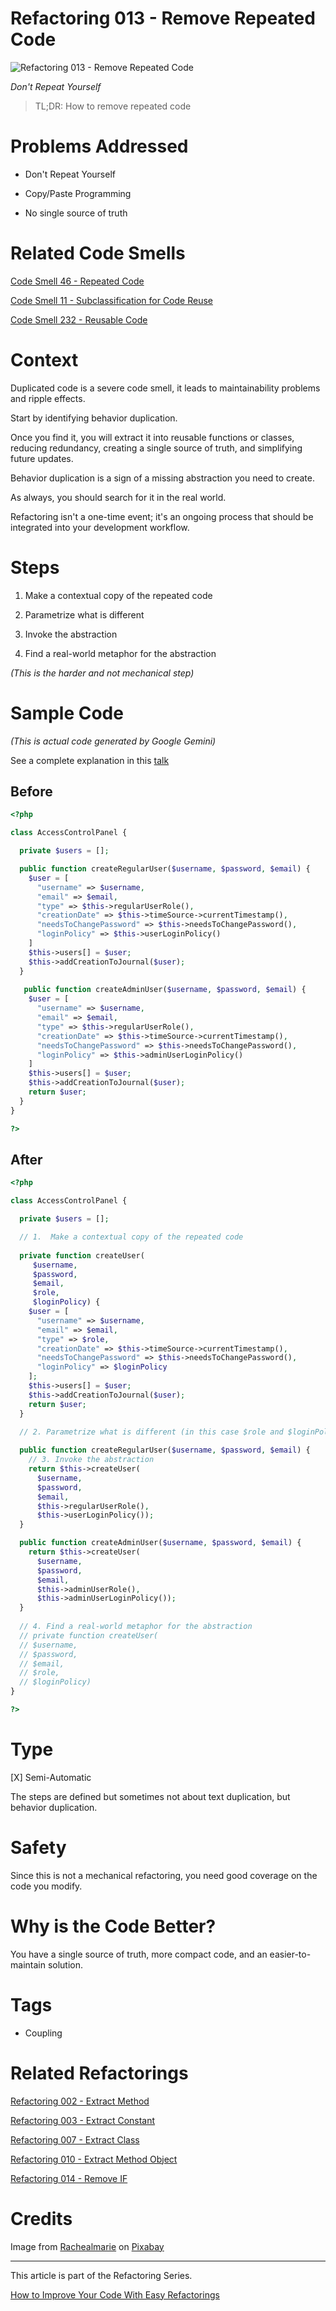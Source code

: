 # Refactoring 013 - Remove Repeated Code
            
![Refactoring 013 - Remove Repeated Code](Refactoring%20013%20-%20Remove%20Repeated%20Code.jpg)

*Don't Repeat Yourself*

> TL;DR: How to remove repeated code	     

# Problems Addressed

- Don't Repeat Yourself

- Copy/Paste Programming

- No single source of truth

# Related Code Smells

[Code Smell 46 - Repeated Code](https://github.com/mcsee/Software-Design-Articles/tree/main/Articles/Code%20Smells/Code%20Smell%2046%20-%20Repeated%20Code/readme.md)

[Code Smell 11 - Subclassification for Code Reuse](https://github.com/mcsee/Software-Design-Articles/tree/main/Articles/Code%20Smells/Code%20Smell%2011%20-%20Subclassification%20for%20Code%20Reuse/readme.md)

[Code Smell 232 - Reusable Code](https://github.com/mcsee/Software-Design-Articles/tree/main/Articles/Code%20Smells/Code%20Smell%20232%20-%20Reusable%20Code/readme.md)

# Context

Duplicated code is a severe code smell, it leads to maintainability problems and ripple effects.

Start by identifying behavior duplication.

Once you find it, you will extract it into reusable functions or classes, reducing redundancy, creating a single source of truth, and simplifying future updates.

Behavior duplication is a sign of a missing abstraction you need to create. 

As always, you should search for it in the real world.

Refactoring isn't a one-time event; it's an ongoing process that should be integrated into your development workflow. 

# Steps

1.  Make a contextual copy of the repeated code

2. Parametrize what is different

3. Invoke the abstraction
 
4. Find a real-world metaphor for the abstraction

*(This is the harder and not mechanical step)*

# Sample Code

*(This is actual code generated by Google Gemini)*

See a complete explanation in this [talk](https://github.com/mcsee/Software-Design-Articles/tree/main/Articles/Artificial%20Intelligence/Clean%20Code%20With%20AI/readme.md)

## Before

[Gist Url]: # (https://gist.github.com/mcsee/4faa40928a8ac53cca2d1381c8a2e1c2)

```php
<?php

class AccessControlPanel {

  private $users = [];

  public function createRegularUser($username, $password, $email) {
    $user = [
      "username" => $username,
      "email" => $email,
      "type" => $this->regularUserRole(),
      "creationDate" => $this->timeSource->currentTimestamp(),
      "needsToChangePassword" => $this->needsToChangePassword(),
      "loginPolicy" => $this->userLoginPolicy()
    ]
    $this->users[] = $user;
    $this->addCreationToJournal($user);
  }
  
   public function createAdminUser($username, $password, $email) {
    $user = [
      "username" => $username,
      "email" => $email,
      "type" => $this->regularUserRole(),
      "creationDate" => $this->timeSource->currentTimestamp(),
      "needsToChangePassword" => $this->needsToChangePassword(),
      "loginPolicy" => $this->adminUserLoginPolicy()
    ]
    $this->users[] = $user;
    $this->addCreationToJournal($user);
    return $user;
  }
} 

?>
```

## After

[Gist Url]: # (https://gist.github.com/mcsee/9c90a11f4488bfbeded051d6e1be596a)

```php
<?php

class AccessControlPanel {

  private $users = [];

  // 1.  Make a contextual copy of the repeated code
  
  private function createUser(
     $username, 
     $password,
     $email, 
     $role, 
     $loginPolicy) {
    $user = [
      "username" => $username,
      "email" => $email,
      "type" => $role,
      "creationDate" => $this->timeSource->currentTimestamp(),
      "needsToChangePassword" => $this->needsToChangePassword(),
      "loginPolicy" => $loginPolicy
    ];
    $this->users[] = $user;
    $this->addCreationToJournal($user);
    return $user;
  }
  
  // 2. Parametrize what is different (in this case $role and $loginPolicy)

  public function createRegularUser($username, $password, $email) {
    // 3. Invoke the abstraction
    return $this->createUser(
      $username,
      $password,
      $email, 
      $this->regularUserRole(),
      $this->userLoginPolicy());
  }

  public function createAdminUser($username, $password, $email) {
    return $this->createUser(
      $username,
      $password,
      $email,
      $this->adminUserRole(), 
      $this->adminUserLoginPolicy());
  }
  
  // 4. Find a real-world metaphor for the abstraction
  // private function createUser(
  // $username, 
  // $password,
  // $email, 
  // $role, 
  // $loginPolicy)
}

?>
```

# Type

[X] Semi-Automatic

The steps are defined but sometimes not about text duplication, but behavior duplication.

# Safety

Since this is not a mechanical refactoring, you need good coverage on the code you modify.

# Why is the Code Better?

You have a single source of truth, more compact code, and an easier-to-maintain solution.

# Tags

- Coupling

# Related Refactorings

[Refactoring 002 - Extract Method](https://github.com/mcsee/Software-Design-Articles/tree/main/Articles/Refactorings/Refactoring%20002%20-%20Extract%20Method/readme.md)

[Refactoring 003 - Extract Constant](https://github.com/mcsee/Software-Design-Articles/tree/main/Articles/Refactorings/Refactoring%20003%20-%20Extract%20Constant/readme.md)

[Refactoring 007 - Extract Class](https://github.com/mcsee/Software-Design-Articles/tree/main/Articles/Refactorings/Refactoring%20007%20-%20Extract%20Class/readme.md)

[Refactoring 010 - Extract Method Object](https://github.com/mcsee/Software-Design-Articles/tree/main/Articles/Refactorings/Refactoring%20010%20-%20Extract%20Method%20Object/readme.md)

[Refactoring 014 - Remove IF](https://github.com/mcsee/Software-Design-Articles/tree/main/Articles/Refactorings/Refactoring%20014%20-%20Remove%20IF/readme.md)

# Credits

Image from [Rachealmarie](https://pixabay.com/users/rachealmarie-3893509/) on [Pixabay](https://pixabay.com/)

* * * 

This article is part of the Refactoring Series.

[How to Improve Your Code With Easy Refactorings](https://github.com/mcsee/Software-Design-Articles/tree/main/Articles/Refactorings/How%20to%20Improve%20your%20Code%20With%20Easy%20Refactorings/readme.md)